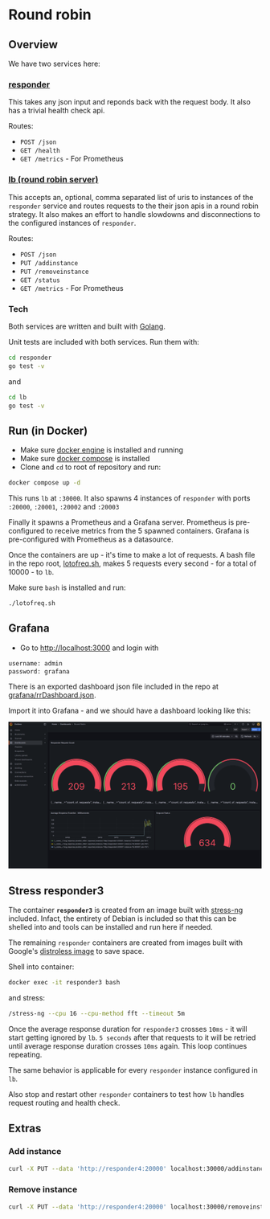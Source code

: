 # Round robin

## Overview

We have two services here:

### [responder](responder)

This takes any json input and reponds back with the request body. It also has a trivial health check api.

Routes:

- `POST /json`
- `GET /health`
- `GET /metrics` - For Prometheus

### [lb (round robin server)](lb)

This accepts an, optional, comma separated list of uris to instances of the `responder` service and routes requests to the their json apis in a round robin strategy. It also makes an effort to handle slowdowns and disconnections to the configured instances of `responder`.

Routes:

- `POST /json`
- `PUT /addinstance`
- `PUT /removeinstance`
- `GET /status`
- `GET /metrics` - For Prometheus

### Tech

Both services are written and built with [Golang](https://go.dev/).

Unit tests are included with both services. Run them with:

```bash
cd responder
go test -v
```

and

```bash
cd lb
go test -v
```

## Run (in Docker)

- Make sure [docker engine](https://docs.docker.com/engine/install/) is installed and running
- Make sure [docker compose](https://docs.docker.com/compose/install/) is installed
- Clone and `cd` to root of repository and run:

```bash
docker compose up -d
```

This runs `lb` at `:30000`. It also spawns 4 instances of `responder` with ports `:20000`, `:20001`, `:20002` and `:20003`

Finally it spawns a Prometheus and a Grafana server. Prometheus is pre-configured to receive metrics from the 5 spawned containers. Grafana is pre-configured with Prometheus as a datasource.

Once the containers are up - it's time to make a lot of requests. A bash file in the repo root, [lotofreq.sh](lotofreq.sh), makes 5 requests every second - for a total of 10000 - to `lb`.

Make sure `bash` is installed and run:

```bash
./lotofreq.sh
```

## Grafana

- Go to [http://localhost:3000]((http://localhost:3000)) and login with

```env
username: admin
password: grafana
```

There is an exported dashboard json file included in the repo at [grafana/rrDashboard.json](grafana/rrDashboard.json).

Import it into Grafana - and we should have a dashboard looking like this:

![RoundRobin Dashboard](assets/dashboard.png)

## Stress responder3

The container **`responder3`** is created from an image built with [stress-ng](https://wiki.ubuntu.com/Kernel/Reference/stress-ng) included. Infact, the entirety of Debian is included so that this can be shelled into and tools can be installed and run here if needed.

The remaining `responder` containers are created from images built with Google's [distroless image](https://github.com/GoogleContainerTools/distroless)  to save space.

Shell into container:

```bash
docker exec -it responder3 bash
```

and stress:

```bash
/stress-ng --cpu 16 --cpu-method fft --timeout 5m
```

Once the average response duration for `responder3` crosses `10ms` - it will start getting ignored by `lb`. `5 seconds` after that requests to it will be retried until average response duration crosses `10ms` again. This loop continues repeating.

The same behavior is applicable for every `responder` instance configured in `lb`.

Also stop and restart other `responder` containers to test how `lb` handles request routing and health check.

## Extras

### Add instance

```bash
curl -X PUT --data 'http://responder4:20000' localhost:30000/addinstance
```

### Remove instance

```bash
curl -X PUT --data 'http://responder4:20000' localhost:30000/removeinstance
```
